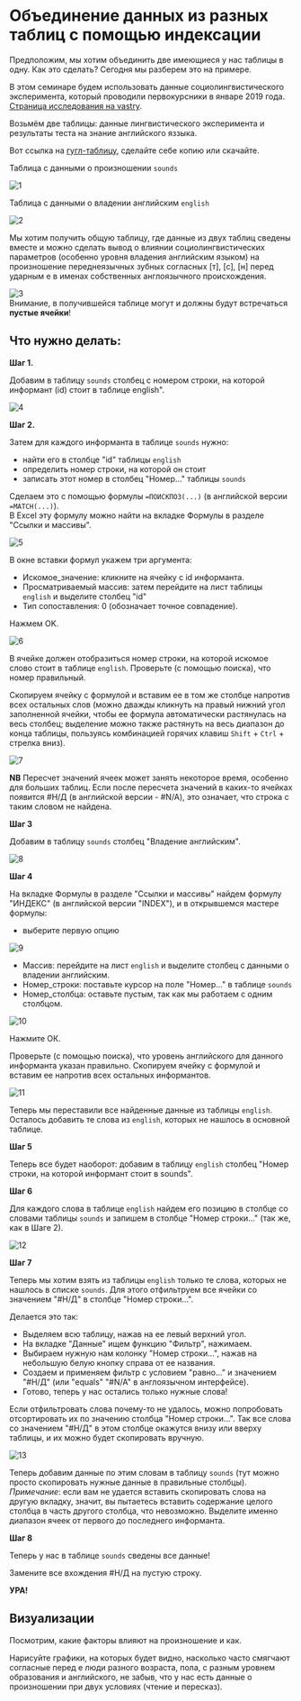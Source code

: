 # Объединение данных из разных таблиц с помощью индексации

Предположим, мы хотим объединить две имеющиеся у нас таблицы в одну. Как это сделать? Сегодня мы разберем это на примере.

В этом семинаре будем использовать данные социолингвистического эксперимента, который проводили первокурсники в январе 2019 года. [Страница исследования на vastry](https://vastry.ru/studies/fe51510c80bfd6e5d78a164cd5b1f688).

Возьмём две таблицы: данные лингвистического эксперимента и результаты теста на знание английского яззыка.

Вот ссылка на [гугл-таблицу](https://docs.google.com/spreadsheets/d/1qIqBBzcIM0g2FFKffCGuEhTwqbrIYQuwsoivit-Zg6g/edit?usp=sharing), сделайте себе копию или скачайте.

Таблица с данными о произношении `sounds`

![1](https://raw.githubusercontent.com/olesar/lingdata/gh-pages/fig/merge_2.png)

Таблица с данными о владении английским `english`

![2](https://raw.githubusercontent.com/olesar/lingdata/gh-pages/fig/merge_3.png) 

Мы хотим получить общую таблицу, где данные из двух таблиц сведены вместе и можно сделать вывод о влиянии социолингвистических параметров (особенно уровня владения английским языком) на произношение переднеязычных зубных согласных [т], [с], [н] перед ударным е в именах собственных англоязычного происхождения.

![3](https://raw.githubusercontent.com/olesar/lingdata/gh-pages/fig/merge_1.png)    
Внимание, в получившейся таблице могут и должны будут встречаться **пустые ячейки**!

## Что нужно делать:
**Шаг 1.**

Добавим в таблицу `sounds` столбец c номером строки, на которой информант (id) стоит в таблице english". 

![4](https://raw.githubusercontent.com/olesar/lingdata/gh-pages/fig/merge_4.png)

**Шаг 2.**

Затем для каждого информанта в таблице `sounds` нужно:
  * найти его в столбце "id" таблицы `english`
  * определить номер строки, на которой он стоит
  * записать этот номер в столбец "Номер..." таблицы `sounds`
  
Сделаем это с помощью формулы `=ПОИСКПОЗ(...)` (в английской версии `=MATCH(...)`).   
В Excel эту формулу можно найти на вкладке Формулы в разделе "Ссылки и массивы".   

![5](https://github.com/ElizavetaKuzmenko/Programming-and-computer-instruments/blob/master/images/4.png)

В окне вставки формул укажем три аргумента:
  * Искомое_значение: кликните на ячейку с id информанта.
  * Просматриваемый массив: затем перейдите на лист таблицы `english` и выделите столбец "id"
  * Тип сопоставления: 0 (обозначает точное совпадение).

Нажмем OK.

![6](https://raw.githubusercontent.com/olesar/lingdata/gh-pages/fig/merge_5.png)

В ячейке должен отобразиться номер строки, на которой искомое слово стоит в таблице `english`. Проверьте (с помощью поиска), что номер правильный.

Скопируем ячейку с формулой и вставим ее в том же столбце напротив всех остальных слов (можно дважды кликнуть на правый нижний угол заполненной ячейки, чтобы ее формула автоматически растянулась на весь столбец; выделение можно также растянуть на весь диапазон до конца таблицы, пользуясь комбинацией горячих клавиш `Shift` + `Ctrl` + стрелка вниз). 

![7](https://raw.githubusercontent.com/olesar/lingdata/gh-pages/fig/merge_6.png)

**NB** Пересчет значений ячеек может занять некоторое время, особенно для больших таблиц.
Если после пересчета значений в каких-то ячейках появится #Н/Д (в английской версии - #N/A), это означает, что строка с таким словом не найдена.

**Шаг 3**

Добавим в таблицу `sounds` столбец "Владение английским". 

![8](https://raw.githubusercontent.com/olesar/lingdata/gh-pages/fig/merge_7.png)

**Шаг 4**

На вкладке Формулы в разделе "Ссылки и массивы" найдем формулу "ИНДЕКС" (в английской версии "INDEX"), и в открывшемся мастере формулы:
   * выберите первую опцию

![9](https://github.com/ElizavetaKuzmenko/Programming-and-computer-instruments/blob/master/images/8.png)

   * Массив: перейдите на лист `english` и выделите столбец с данными о владении английским.
   * Номер_строки: поставьте курсор на поле "Номер..." в таблице `sounds`
   * Номер_столбца: оставьте пустым, так как мы работаем с одним столбцом.

![10](https://raw.githubusercontent.com/olesar/lingdata/gh-pages/fig/merge_8.png)

Нажмите ОК.

Проверьте (с помощью поиска), что уровень английского для данного информанта указан правильно.
Скопируем ячейку с формулой и вставим ее напротив всех остальных информантов.

![11](https://raw.githubusercontent.com/olesar/lingdata/gh-pages/fig/merge_9.png)

Теперь мы переставили все найденные данные из таблицы `english`. Осталось добавить те слова из `english`, которых не нашлось в основной таблице.

**Шаг 5**

Теперь все будет наоборот: добавим в таблицу `english` столбец "Номер строки, на которой информант стоит в sounds".

**Шаг 6**

Для каждого слова в таблице `english` найдем его позицию в столбце со словами таблицы `sounds` и запишем в столбце "Номер строки..." (так же, как в Шаге 2).

![12](https://raw.githubusercontent.com/olesar/lingdata/gh-pages/fig/merge_10.png)

**Шаг 7**

Теперь мы хотим взять из таблицы `english` только те слова, которых не нашлось в списке `sounds`. 
Для этого отфильтруем все ячейки со значением "#Н/Д" в столбце "Номер строки...".

Делается это так:

  * Выделяем всю таблицу, нажав на ее левый верхний угол.
  * На вкладке "Данные" ищем функцию "Фильтр", нажимаем.
  * Выбираем нужную нам колонку "Номер строки...", нажав на небольшую белую кнопку справа от ее названия.
  * Создаем и применяем фильтр с условием "равно..." и значением "#Н/Д" (или "equals" "#N/A" в англоязычном интерфейсе).
  * Готово, теперь у нас остались только нужные слова!
 
Если отфильтровать слова почему-то не удалось, можно попробовать отсортировать их по значению столбца "Номер строки...". Так все слова со значением "#Н/Д" в этом столбце окажутся внизу или вверху таблицы, и их можно будет скопировать вручную.
  
![13](https://raw.githubusercontent.com/olesar/lingdata/gh-pages/fig/merge_11.png)

Теперь добавим данные по этим словам в таблицу `sounds` (тут можно просто скопировать нужные данные в правильные столбцы).
_Примечание_: если вам не удается вставить скопировать слова на другую вкладку, значит, вы пытаетесь вставить содержание целого столбца в часть другого столбца, что невозможно. Выделите именно диапазон ячеек от первого до последнего информанта.  

**Шаг 8** 

Теперь у нас в таблице `sounds` сведены все данные! 

Замените все вхождения #Н/Д на пустую строку.

**УРА!**

## Визуализации

Посмотрим, какие факторы влияют на произношение и как.

Нарисуйте графики, на которых будет видно, насколько часто смягчают согласные перед е люди разного возраста, пола, с разным уровнем образования и английского, не забыв, что у нас есть данные о произношении при двух условиях (чтение и пересказ).
